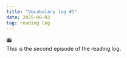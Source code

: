 ```yaml
---
title: "Vocabulary log #1"
date: 2025-06-03
tag: reading log
---
```


:radio: <br>
This is the second episode of the reading log. 
